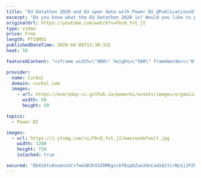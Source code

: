 ```yaml
---
title: "EU Datathon 2020 and EU open data with Power BI @PublicationsOffice"
excerpt: "Do you know what the EU Datathon 2020 is? Would you like to participate but you need to know how and find team mates?  Check this video out to find out and also to learn how to get data from EU open data in Power BI.  Links mentioned in the video: Discord channel to find your team mates and ideas: https://discord.gg/m2pgDmz"
originalUrl: https://youtube.com/watch?v=FbcQ_Yst_jI
type: video
price: Free
length: PT10M5S
publishedDateTime: 2020-04-09T13:30:33Z
heat: 50

featuredContent: "<iframe width=\"800\" height=\"500\" frameborder=\"0\" src=\"https://www.youtube.com/embed/FbcQ_Yst_jI\" allow=\"accelerometer; autoplay; encrypted-media; gyroscope; picture-in-picture\" allowfullscreen></iframe>"

provider:
  name: Curbal
  domain: curbal.com
  images:
    - url: https://everyday-cc.github.io/powerbi/assets/images/organizations/curbal.com-50x50.jpg
      width: 50
      height: 50

topics:
  - Power BI

images:
  - url: https://i.ytimg.com/vi/FbcQ_Yst_jI/maxresdefault.jpg
    width: 1280
    height: 720
    isCached: true

secured: "DbX1ktu8soennSC+TweSB3hS5ZRM6gscbf6xpDZuw3dnCadxQI3irNLGj1PZN6CoR5g3CMDEl6/MfaswUZdUN2gwpTGVnNFsP6+dqs6ph/7Lst0QdcvHNZC8MT5BEloWv5KvRWl1awYibl3lL1NlsYIRm4iJC90JwKSJ9S7TAKZbskO9GqzEgKL5vI6/xoiJMNcCo2ah0GTR+v1+6SCX3OdH7KKgp1Ue2U1XUzg/cKSWSsOVhYTPucbZ/Hl3DdScdULa/a2MuRaKVHWdN6TKc9sQ38/z36YwFgnWGeGPX5MwTLHfLqSTiOrvZ6gTd5CeL1rg2y0qFDPWApoqoZHeAnnjORnl/KYruuqbRaHnGf6yqRRkGqYqAX9Ry3W5dkCSlvM25vLI4BNMufHTsGiY9fA2LAgV1wTfFsi2cVF1ROw=;cziipI/3JOv9ucG+jRANxg=="
---
```


